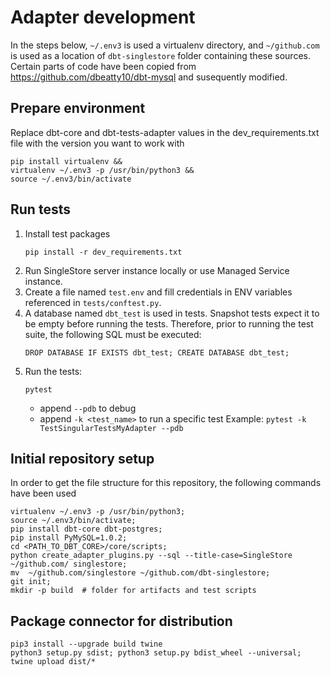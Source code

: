 
# Adapter development
In the steps below, `~/.env3` is used a virtualenv directory, and `~/github.com` is used as a location of `dbt-singlestore` folder containing these sources. Certain parts of code have been copied from 
https://github.com/dbeatty10/dbt-mysql and susequently modified.

## Prepare environment
Replace dbt-core and dbt-tests-adapter values in the dev_requirements.txt file with the version you want to work with 
```
pip install virtualenv &&
virtualenv ~/.env3 -p /usr/bin/python3 &&
source ~/.env3/bin/activate
```

## Run tests
1. Install test packages
    ```
    pip install -r dev_requirements.txt
    ```
2. Run SingleStore server instance locally or use Managed Service instance.
3. Create a file named `test.env` and fill credentials in ENV variables referenced in `tests/conftest.py`.
4. A database named `dbt_test` is used in tests. Snapshot tests expect it to be empty before running the tests. Therefore, prior to running the test suite, the following SQL must be executed:
    ```
    DROP DATABASE IF EXISTS dbt_test; CREATE DATABASE dbt_test;
    ```
5. Run the tests:
    ```
    pytest
    ```
    - append `--pdb` to debug
    - append `-k <test_name>` to run a specific test
    Example: `pytest -k TestSingularTestsMyAdapter --pdb`


## Initial repository setup
In order to get the file structure for this repository, the following commands have been used

```
virtualenv ~/.env3 -p /usr/bin/python3;
source ~/.env3/bin/activate;
pip install dbt-core dbt-postgres;
pip install PyMySQL=1.0.2;
cd <PATH_TO_DBT_CORE>/core/scripts;
python create_adapter_plugins.py --sql --title-case=SingleStore ~/github.com/ singlestore;
mv  ~/github.com/singlestore ~/github.com/dbt-singlestore;
git init;
mkdir -p build  # folder for artifacts and test scripts
```

## Package connector for distribution

```
pip3 install --upgrade build twine
python3 setup.py sdist; python3 setup.py bdist_wheel --universal; twine upload dist/*
```
